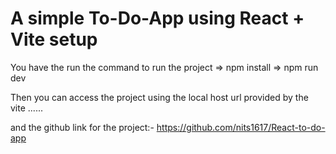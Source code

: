 # A simple To-Do-App using React + Vite setup

You have the run the command to run the project
=> npm install
=> npm run dev

Then you can access  the project using the local host url provided by the vite ......

and the github link for the project:- https://github.com/nits1617/React-to-do-app
